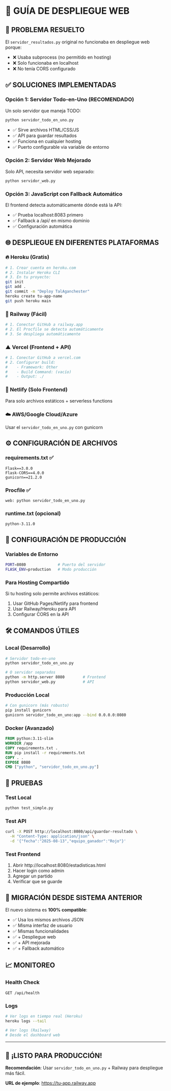 # 🚀 GUÍA DE DESPLIEGUE WEB

## 🎯 **PROBLEMA RESUELTO**
El `servidor_resultados.py` original no funcionaba en despliegue web porque:
- ❌ Usaba subprocess (no permitido en hosting)
- ❌ Solo funcionaba en localhost
- ❌ No tenía CORS configurado

## ✅ **SOLUCIONES IMPLEMENTADAS**

### **Opción 1: Servidor Todo-en-Uno (RECOMENDADO)**
Un solo servidor que maneja TODO:
```bash
python servidor_todo_en_uno.py
```
- ✅ Sirve archivos HTML/CSS/JS
- ✅ API para guardar resultados
- ✅ Funciona en cualquier hosting
- ✅ Puerto configurable via variable de entorno

### **Opción 2: Servidor Web Mejorado**
Solo API, necesita servidor web separado:
```bash
python servidor_web.py
```

### **Opción 3: JavaScript con Fallback Automático**
El frontend detecta automáticamente dónde está la API:
- ✅ Prueba localhost:8083 primero
- ✅ Fallback a /api/ en mismo dominio
- ✅ Configuración automática

## 🌐 **DESPLIEGUE EN DIFERENTES PLATAFORMAS**

### **🔥 Heroku (Gratis)**
```bash
# 1. Crear cuenta en heroku.com
# 2. Instalar Heroku CLI
# 3. En tu proyecto:
git init
git add .
git commit -m "Deploy TalAganchester"
heroku create tu-app-name
git push heroku main
```

### **🚂 Railway (Fácil)**
```bash
# 1. Conectar GitHub a railway.app
# 2. El Procfile se detecta automáticamente
# 3. Se despliega automáticamente
```

### **▲ Vercel (Frontend + API)**
```bash
# 1. Conectar GitHub a vercel.com
# 2. Configurar build:
#    - Framework: Other
#    - Build Command: (vacío)
#    - Output: ./
```

### **🌊 Netlify (Solo Frontend)**
Para solo archivos estáticos + serverless functions

### **☁️ AWS/Google Cloud/Azure**
Usar el `servidor_todo_en_uno.py` con gunicorn

## ⚙️ **CONFIGURACIÓN DE ARCHIVOS**

### **requirements.txt** ✅
```
Flask==3.0.0
Flask-CORS==4.0.0
gunicorn==21.2.0
```

### **Procfile** ✅
```
web: python servidor_todo_en_uno.py
```

### **runtime.txt** (opcional)
```
python-3.11.0
```

## 🔧 **CONFIGURACIÓN DE PRODUCCIÓN**

### **Variables de Entorno**
```bash
PORT=8080              # Puerto del servidor
FLASK_ENV=production   # Modo producción
```

### **Para Hosting Compartido**
Si tu hosting solo permite archivos estáticos:
1. Usar GitHub Pages/Netlify para frontend
2. Usar Railway/Heroku para API
3. Configurar CORS en la API

## 🛠️ **COMANDOS ÚTILES**

### **Local (Desarrollo)**
```bash
# Servidor todo-en-uno
python servidor_todo_en_uno.py

# O servidor separados
python -m http.server 8080        # Frontend
python servidor_web.py            # API
```

### **Producción Local**
```bash
# Con gunicorn (más robusto)
pip install gunicorn
gunicorn servidor_todo_en_uno:app --bind 0.0.0.0:8080
```

### **Docker (Avanzado)**
```dockerfile
FROM python:3.11-slim
WORKDIR /app
COPY requirements.txt .
RUN pip install -r requirements.txt
COPY . .
EXPOSE 8080
CMD ["python", "servidor_todo_en_uno.py"]
```

## 🧪 **PRUEBAS**

### **Test Local**
```bash
python test_simple.py
```

### **Test API**
```bash
curl -X POST http://localhost:8080/api/guardar-resultado \
  -H "Content-Type: application/json" \
  -d '{"fecha":"2025-08-13","equipo_ganador":"Rojo"}'
```

### **Test Frontend**
1. Abrir http://localhost:8080/estadisticas.html
2. Hacer login como admin
3. Agregar un partido
4. Verificar que se guarde

## 🔄 **MIGRACIÓN DESDE SISTEMA ANTERIOR**

El nuevo sistema es **100% compatible**:
- ✅ Usa los mismos archivos JSON
- ✅ Misma interfaz de usuario
- ✅ Mismas funcionalidades
- ✅ + Despliegue web
- ✅ + API mejorada
- ✅ + Fallback automático

## 📈 **MONITOREO**

### **Health Check**
```
GET /api/health
```

### **Logs**
```bash
# Ver logs en tiempo real (Heroku)
heroku logs --tail

# Ver logs (Railway)
# Desde el dashboard web
```

---

## 🎉 **¡LISTO PARA PRODUCCIÓN!**

**Recomendación**: Usar `servidor_todo_en_uno.py` + Railway para despliegue más fácil.

**URL de ejemplo**: https://tu-app.railway.app
